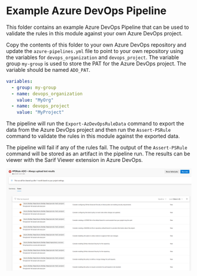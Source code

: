 Example Azure DevOps Pipeline
=============================

This folder contains an example Azure DevOps Pipeline that can be used to
validate the rules in this module against your own Azure DevOps project.

Copy the contents of this folder to your own Azure DevOps repository and
update the `azure-pipelines.yml` file to point to your own repository using
the variables for `devops_organization` and `devops_project`. The variable
group `my-group` is used to store the PAT for the Azure DevOps project.
The variable should be named `ADO_PAT`.

```yaml
variables:
  - group: my-group
  - name: devops_organization
    value: "MyOrg"
  - name: devops_project
    value: "MyProject"
```

The pipeline will run the `Export-AzDevOpsRuleData` command to export the
data from the Azure DevOps project and then run the `Assert-PSRule` command
to validate the rules in this module against the exported data.

The pipeline will fail if any of the rules fail. The output of the
`Assert-PSRule` command will be stored as an artifact in the pipeline
run. The results can be viewer with the Sarif Viewer extension in Azure
DevOps. 

![Sarif Viewer](assets/media/sarif-0.0.11.png)
